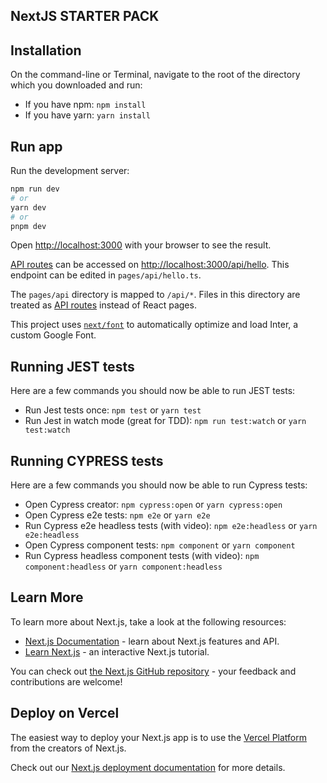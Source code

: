## NextJS STARTER PACK


## Installation

On the command-line or Terminal, navigate to the root of the directory which you downloaded and run:

* If you have npm: `npm install`
* If you have yarn: `yarn install`

## Run app

Run the development server:

```bash
npm run dev
# or
yarn dev
# or
pnpm dev
```

Open [http://localhost:3000](http://localhost:3000) with your browser to see the result.

[API routes](https://nextjs.org/docs/api-routes/introduction) can be accessed on [http://localhost:3000/api/hello](http://localhost:3000/api/hello). This endpoint can be edited in `pages/api/hello.ts`.

The `pages/api` directory is mapped to `/api/*`. Files in this directory are treated as [API routes](https://nextjs.org/docs/api-routes/introduction) instead of React pages.

This project uses [`next/font`](https://nextjs.org/docs/basic-features/font-optimization) to automatically optimize and load Inter, a custom Google Font.

## Running JEST tests

Here are a few commands you should now be able to run JEST tests:

* Run Jest tests once: `npm test` or `yarn test`
* Run Jest in watch mode (great for TDD): `npm run test:watch` or `yarn test:watch`

## Running CYPRESS tests

Here are a few commands you should now be able to run Cypress tests:

* Open Cypress creator: `npm cypress:open` or `yarn cypress:open`
* Open Cypress e2e tests: `npm e2e` or `yarn e2e`
* Run Cypress e2e headless tests (with video): `npm e2e:headless` or `yarn e2e:headless`
* Open Cypress component tests: `npm component` or `yarn component`
* Run Cypress headless component tests (with video): `npm component:headless` or `yarn component:headless`

## Learn More

To learn more about Next.js, take a look at the following resources:

- [Next.js Documentation](https://nextjs.org/docs) - learn about Next.js features and API.
- [Learn Next.js](https://nextjs.org/learn) - an interactive Next.js tutorial.

You can check out [the Next.js GitHub repository](https://github.com/vercel/next.js/) - your feedback and contributions are welcome!

## Deploy on Vercel

The easiest way to deploy your Next.js app is to use the [Vercel Platform](https://vercel.com/new?utm_medium=default-template&filter=next.js&utm_source=create-next-app&utm_campaign=create-next-app-readme) from the creators of Next.js.

Check out our [Next.js deployment documentation](https://nextjs.org/docs/deployment) for more details.